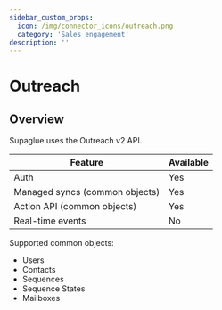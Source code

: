 ```yaml
---
sidebar_custom_props:
  icon: /img/connector_icons/outreach.png
  category: 'Sales engagement'
description: ''
---
```


# Outreach

## Overview

Supaglue uses the Outreach v2 API.

| Feature                        | Available |
| ------------------------------ | --------- |
| Auth                           | Yes       |
| Managed syncs (common objects) | Yes       |
| Action API (common objects)    | Yes       |
| Real-time events               | No        |

Supported common objects:

- Users
- Contacts
- Sequences
- Sequence States
- Mailboxes
